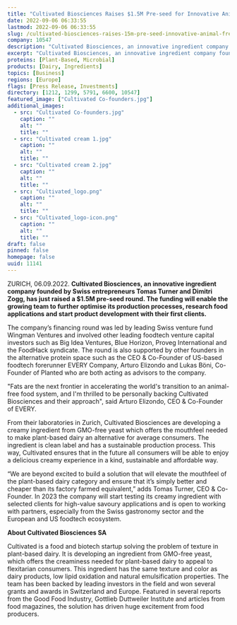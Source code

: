 ```yaml
---
title: "Cultivated Biosciences Raises $1.5M Pre-seed for Innovative Animal-Free Fats for Plant-Based Dairy"
date: 2022-09-06 06:33:55
lastmod: 2022-09-06 06:33:55
slug: /cultivated-biosciences-raises-15m-pre-seed-innovative-animal-free-fats-plant-based-dairy
company: 10547
description: "Cultivated Biosciences, an innovative ingredient company founded by Swiss entrepreneurs Tomas Turner and Dimitri Zogg, has just raised a $1.5M pre-seed round. The funding will enable the growing team to further optimise its production processes, research food applications and start product development with their first clients."
excerpt: "Cultivated Biosciences, an innovative ingredient company founded by Swiss entrepreneurs Tomas Turner and Dimitri Zogg, has just raised a $1.5M pre-seed round. The funding will enable the growing team to further optimise its production processes, research food applications and start product development with their first clients."
proteins: [Plant-Based, Microbial]
products: [Dairy, Ingredients]
topics: [Business]
regions: [Europe]
flags: [Press Release, Investments]
directory: [1212, 1299, 5791, 6600, 10547]
featured_image: ["Cultivated Co-founders.jpg"]
additional_images:
  - src: "Cultivated Co-founders.jpg"
    caption: ""
    alt: ""
    title: ""
  - src: "Cultivated cream 1.jpg"
    caption: ""
    alt: ""
    title: ""
  - src: "Cultivated cream 2.jpg"
    caption: ""
    alt: ""
    title: ""
  - src: "Cultivated_logo.png"
    caption: ""
    alt: ""
    title: ""
  - src: "Cultivated_logo-icon.png"
    caption: ""
    alt: ""
    title: ""
draft: false
pinned: false
homepage: false
uuid: 11141
---
```

<p>ZURICH, 06.09.2022. <strong>Cultivated Biosciences, an innovative ingredient company founded by Swiss entrepreneurs Tomas Turner and Dimitri Zogg, has just raised a $1.5M pre-seed round. The funding will enable the growing team to further optimise its production processes, research food applications and start product development with their first clients.</strong></p>
<p>The company’s financing round was led by leading Swiss venture fund Wingman Ventures and involved other leading foodtech venture capital investors such as Big Idea Ventures, Blue Horizon, Proveg International and the FoodHack syndicate. The round is also supported by other founders in the alternative protein space such as the CEO & Co-Founder of US-based foodtech forerunner EVERY Company, Arturo Elizondo and Lukas Böni, Co-Founder of Planted who are both acting as advisors to the company.</p>
<p>"Fats are the next frontier in accelerating the world's transition to an animal-free food system, and I'm thrilled to be personally backing Cultivated Biosciences and their approach", said Arturo Elizondo, CEO & Co-Founder of EVERY.</p>
<p>From their laboratories in Zurich, Cultivated Biosciences are developing a creamy ingredient from GMO-free yeast which offers the mouthfeel needed to make plant-based dairy an alternative for average consumers. The ingredient is clean label and has a sustainable production process. This way, Cultivated ensures that in the future all consumers will be able to enjoy a delicious creamy experience in a kind, sustainable and affordable way.</p>
<p>“We are beyond excited to build a solution that will elevate the mouthfeel of the plant-based dairy category and ensure that it’s simply better and cheaper than its factory farmed equivalent,” adds Tomas Turner, CEO & Co-Founder. In 2023 the company will start testing its creamy ingredient with selected clients for high-value savoury applications and is open to working with partners, especially from the Swiss gastronomy sector and the European and US foodtech ecosystem.</p>
<p><strong>About Cultivated Biosciences SA</strong></p>
<p>Cultivated is a food and biotech startup solving the problem of texture in plant-based dairy. It is developing an ingredient from GMO-free yeast, which offers the creaminess needed for plant-based dairy to appeal to flexitarian consumers. This ingredient has the same texture and color as dairy products, low lipid oxidation and natural emulsification properties. The team has been backed by leading investors in the field and won several grants and awards in Switzerland and Europe. Featured in several reports from the Good Food Industry, Gottlieb Duttweiler Institute and articles from food magazines, the solution has driven huge excitement from food producers.</p>
